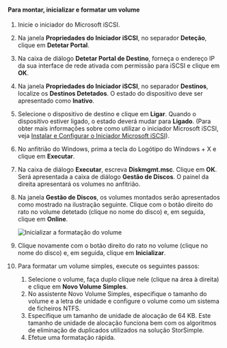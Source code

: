 <!--author=SharS last changed: 9/17/15-->

#### <a name="to-mount-initialize-and-format-a-volume"></a>Para montar, inicializar e formatar um volume
1. Inicie o iniciador do Microsoft iSCSI.
2. Na janela **Propriedades do Iniciador iSCSI**, no separador **Deteção**, clique em **Detetar Portal**.
3. Na caixa de diálogo **Detetar Portal de Destino**, forneça o endereço IP da sua interface de rede ativada com permissão para iSCSI e clique em **OK**. 
4. Na janela **Propriedades do Iniciador iSCSI**, no separador **Destinos**, localize os **Destinos Detetados**. O estado do dispositivo deve ser apresentado como **Inativo**.
5. Selecione o dispositivo de destino e clique em **Ligar**. Quando o dispositivo estiver ligado, o estado deverá mudar para **Ligado**. (Para obter mais informações sobre como utilizar o iniciador Microsoft iSCSI, veja [Instalar e Configurar o Iniciador Microsoft iSCSI][1]).
6. No anfitrião do Windows, prima a tecla do Logótipo do Windows + X e clique em **Executar**. 
7. Na caixa de diálogo **Executar**, escreva **Diskmgmt.msc**. Clique em **OK**. Será apresentada a caixa de diálogo **Gestão de Discos**. O painel da direita apresentará os volumes no anfitrião.
8. Na janela **Gestão de Discos**, os volumes montados serão apresentados como mostrado na ilustração seguinte. Clique com o botão direito do rato no volume detetado (clique no nome do disco) e, em seguida, clique em **Online**.
   
     ![Inicializar a formatação do volume](./media/storsimple-8000-mount-initialize-format-volume/step7initializeformatvolume.png) 
9. Clique novamente com o botão direito do rato no volume (clique no nome do disco) e, em seguida, clique em **Inicializar**.
10. Para formatar um volume simples, execute os seguintes passos:
    
    1. Selecione o volume, faça duplo clique nele (clique na área à direita) e clique em **Novo Volume Simples**.
    2. No assistente Novo Volume Simples, especifique o tamanho do volume e a letra de unidade e configure o volume como um sistema de ficheiros NTFS.
    3. Especifique um tamanho de unidade de alocação de 64 KB. Este tamanho de unidade de alocação funciona bem com os algoritmos de eliminação de duplicados utilizados na solução StorSimple.
    4. Efetue uma formatação rápida.

<!--Link references-->
[1]: https://technet.microsoft.com/library/ee338480(WS.10).aspx
